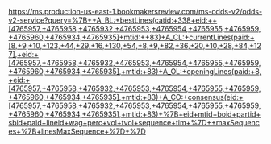 https://ms.production-us-east-1.bookmakersreview.com/ms-odds-v2/odds-v2-service?query=%7B++A_BL:+bestLines(catid:+338+eid:++[4765957,+4765958,+4765932,+4765953,+4765954,+4765955,+4765959,+4765960,+4765934,+4765935]+mtid:++83)+A_CL:+currentLines(paid:+[8,+9,+10,+123,+44,+29,+16,+130,+54,+8,+9,+82,+36,+20,+10,+28,+84,+127],+eid:+[4765957,+4765958,+4765932,+4765953,+4765954,+4765955,+4765959,+4765960,+4765934,+4765935],+mtid:+83)+A_OL:+openingLines(paid:+8,+eid:+[4765957,+4765958,+4765932,+4765953,+4765954,+4765955,+4765959,+4765960,+4765934,+4765935],+mtid:+83)+A_CO:+consensus(eid:+[4765957,+4765958,+4765932,+4765953,+4765954,+4765955,+4765959,+4765960,+4765934,+4765935],+mtid:+83)+%7B+eid+mtid+boid+partid+sbid+paid+lineid+wag+perc+vol+tvol+sequence+tim+%7D++maxSequences+%7B+linesMaxSequence+%7D+%7D
